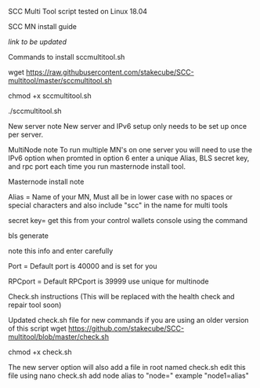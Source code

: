 SCC Multi Tool script tested on Linux 18.04

SCC MN install guide

*link to be updated*


Commands to install sccmultitool.sh

wget https://raw.githubusercontent.com/stakecube/SCC-multitool/master/sccmultitool.sh

chmod +x sccmultitool.sh

./sccmultitool.sh


New server note
New server and IPv6 setup only needs to be set up once per server.


MultiNode note
To run multiple MN's on one server you will need to use the IPv6 option when promted in option 6 enter a unique Alias, BLS secret key, and rpc port each time you run masternode install tool.


Masternode install note

Alias = Name of your MN, Must all be in lower case with no spaces or special characters and also include "scc" in the name for multi tools

secret key= get this from your control wallets console using the command

bls generate

note this info and enter carefully

Port = Default port is 40000 and is set for you

RPCport = Default RPCport is 39999 use unique for multinode


Check.sh instructions (This will be replaced with the health check and repair tool soon)

Updated check.sh file for new commands if you are using an older version of this script
wget https://github.com/stakecube/SCC-multitool/blob/master/check.sh

chmod +x check.sh

The new server option will also add a file in root named check.sh
edit this file using 
nano check.sh
add node alias to "node="
example "node1=alias"
